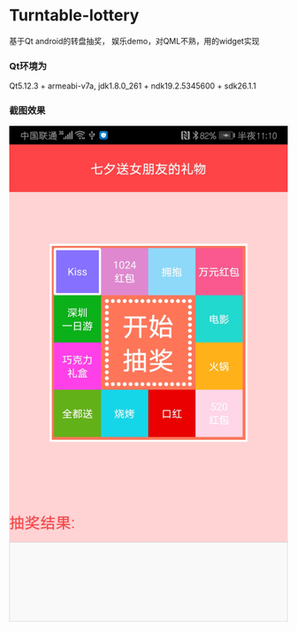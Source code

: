# Turntable-lottery
基于Qt android的转盘抽奖， 娱乐demo，对QML不熟，用的widget实现
### Qt环境为
Qt5.12.3 + armeabi-v7a, jdk1.8.0_261 + ndk19.2.5345600 + sdk26.1.1

### 截图效果

![image](https://github.com/a137748099/Turntable-lottery/blob/master/ScreentShot/%E5%BE%AE%E4%BF%A1%E5%9B%BE%E7%89%87_20200824231820.jpg)
